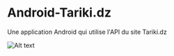# Android-Tariki.dz
Une application Android qui utilise l'API du site Tariki.dz


![Alt text](http://image.noelshack.com/fichiers/2016/34/1471944471-screenshot-20160822-183301.png "Screenshot1")
